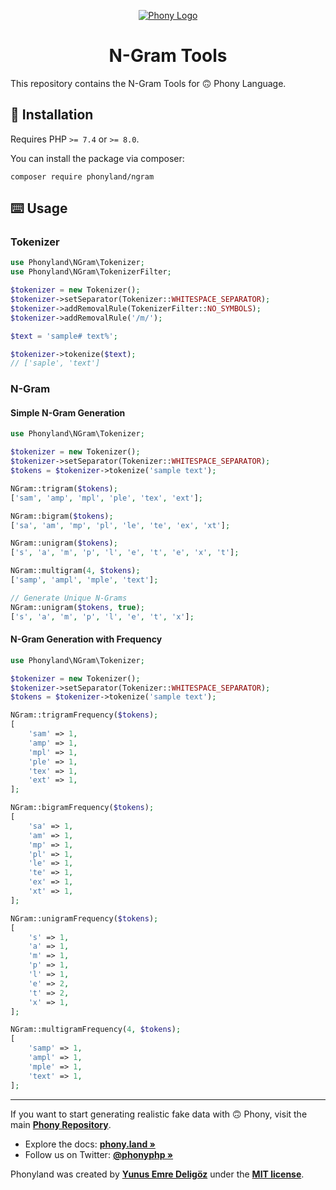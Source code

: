 <div align="center">

[![Phony Logo](https://raw.githubusercontent.com/phonyland/artwork/master/logo.png)](https://github.com/phonyland)

</div>

<div align="center">

# N-Gram Tools

</div>

This repository contains the N-Gram Tools for 🙃 Phony Language.

## 🚀 Installation

Requires PHP `>= 7.4` or `>= 8.0`.

You can install the package via composer:

```console
composer require phonyland/ngram
```

## ⌨️ Usage

### Tokenizer

```php
use Phonyland\NGram\Tokenizer;
use Phonyland\NGram\TokenizerFilter;

$tokenizer = new Tokenizer();
$tokenizer->setSeparator(Tokenizer::WHITESPACE_SEPARATOR);
$tokenizer->addRemovalRule(TokenizerFilter::NO_SYMBOLS);
$tokenizer->addRemovalRule('/m/');

$text = 'sample# text%';

$tokenizer->tokenize($text);
// ['saple', 'text']
```

### N-Gram

#### Simple N-Gram Generation

```php
use Phonyland\NGram\Tokenizer;

$tokenizer = new Tokenizer();
$tokenizer->setSeparator(Tokenizer::WHITESPACE_SEPARATOR);
$tokens = $tokenizer->tokenize('sample text');

NGram::trigram($tokens);
['sam', 'amp', 'mpl', 'ple', 'tex', 'ext'];

NGram::bigram($tokens);
['sa', 'am', 'mp', 'pl', 'le', 'te', 'ex', 'xt'];

NGram::unigram($tokens);
['s', 'a', 'm', 'p', 'l', 'e', 't', 'e', 'x', 't'];

NGram::multigram(4, $tokens);
['samp', 'ampl', 'mple', 'text'];

// Generate Unique N-Grams 
NGram::unigram($tokens, true);
['s', 'a', 'm', 'p', 'l', 'e', 't', 'x'];
```

#### N-Gram Generation with Frequency

```php
use Phonyland\NGram\Tokenizer;

$tokenizer = new Tokenizer();
$tokenizer->setSeparator(Tokenizer::WHITESPACE_SEPARATOR);
$tokens = $tokenizer->tokenize('sample text');

NGram::trigramFrequency($tokens);
[
    'sam' => 1,
    'amp' => 1,
    'mpl' => 1,
    'ple' => 1,
    'tex' => 1,
    'ext' => 1,
];

NGram::bigramFrequency($tokens);
[
    'sa' => 1,
    'am' => 1,
    'mp' => 1,
    'pl' => 1,
    'le' => 1,
    'te' => 1,
    'ex' => 1,
    'xt' => 1,
];

NGram::unigramFrequency($tokens);
[
    's' => 1,
    'a' => 1,
    'm' => 1,
    'p' => 1,
    'l' => 1,
    'e' => 2,
    't' => 2,
    'x' => 1,
];

NGram::multigramFrequency(4, $tokens);
[
    'samp' => 1,
    'ampl' => 1,
    'mple' => 1,
    'text' => 1,
];
```

---

If you want to start generating realistic fake data with 🙃 Phony, visit the main **[Phony Repository](https://github.com/phonyland/phony)**.

- Explore the docs: **[phony.land »](https://phony.land/)**
- Follow us on Twitter: **[@phonyphp »](https://twitter.com/phonyphp)**

Phonyland was created by **[Yunus Emre Deligöz](https://twitter.com/yedeligoez)** under the **[MIT license](https://opensource.org/licenses/MIT)**.
